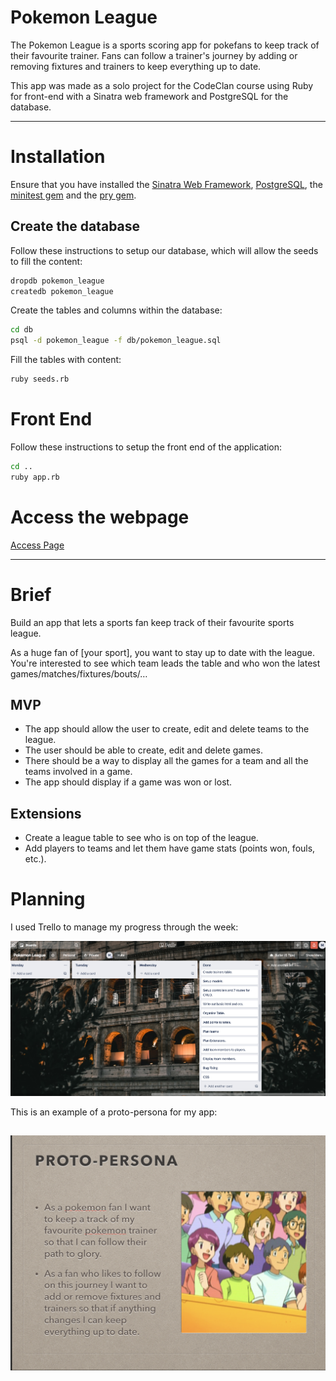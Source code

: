 # Pokemon League

The Pokemon League is a sports scoring app for pokefans to keep track of their favourite trainer. Fans can follow a trainer's journey by adding or removing fixtures and trainers to keep everything up to date.

This app was made as a solo project for the CodeClan course using Ruby for front-end with a Sinatra web framework and PostgreSQL for the database.

---

# Installation

Ensure that you have installed the [Sinatra Web Framework](http://sinatrarb.com/intro.html), [PostgreSQL](https://www.postgresql.org/), the [minitest gem](https://rubygems.org/gems/minitest) and the [pry gem](https://rubygems.org/gems/pry).

## Create the database

Follow these instructions to setup our database, which will allow the seeds to fill the content:

```bash
dropdb pokemon_league
createdb pokemon_league
```

Create the tables and columns within the database:

```bash
cd db
psql -d pokemon_league -f db/pokemon_league.sql
```

Fill the tables with content:

```bash
ruby seeds.rb
```

# Front End

Follow these instructions to setup the front end of the application:

```bash
cd ..
ruby app.rb
```

# Access the webpage

[Access Page](https://localhost:4567)

---

# Brief

Build an app that lets a sports fan keep track of their favourite sports league.

As a huge fan of [your sport], you want to stay up to date with the league. You're interested to see which team leads the table and who won the latest games/matches/fixtures/bouts/…

## MVP

* The app should allow the user to create, edit and delete teams to the league.
* The user should be able to create, edit and delete games.
* There should be a way to display all the games for a team and all the teams involved in a game.
* The app should display if a game was won or lost.

## Extensions

* Create a league table to see who is on top of the league.
* Add players to teams and let them have game stats (points won, fouls, etc.).


# Planning

I used Trello to manage my progress through the week:

![Image](/public/images/trelloBoard.png)

This is an example of a proto-persona for my app:

![Image](/public/images/user.png)
---

